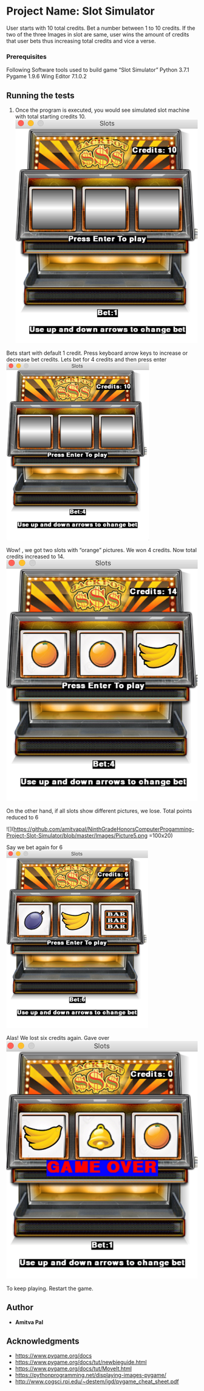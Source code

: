 # Project Name: Slot Simulator
User starts with 10 total credits. Bet a number between 1 to 10 credits. If the two of the three Images in slot are same, user wins the amount of credits that user bets thus increasing total credits and vice a verse.
### Prerequisites
Following Software tools used to build game “Slot Simulator”
Python 3.7.1
Pygame 1.9.6
Wing Editor 7.1.0.2

## Running the tests
1. Once the program is executed, you would see simulated slot machine with total starting credits 10. 
![](https://github.com/amitvapal/NinthGradeHonorsComputerProgamming-Project-Slot-Simulator/blob/master/Images/Picture1.png)


Bets start with default 1 credit. Press keyboard arrow keys to increase or decrease bet credits. Lets bet for 4 credits and then press enter 
![](https://github.com/amitvapal/NinthGradeHonorsComputerProgamming-Project-Slot-Simulator/blob/master/Images/Picture4.png)

 Wow! , we got two slots with “orange” pictures. We won 4 credits. Now total credits increased to 14.  
![](https://github.com/amitvapal/NinthGradeHonorsComputerProgamming-Project-Slot-Simulator/blob/master/Images/Picture2.png)

On the other hand, if all slots show different pictures, we lose. Total points reduced to 6

![](https://github.com/amitvapal/NinthGradeHonorsComputerProgamming-Project-Slot-Simulator/blob/master/Images/Picture5.png =100x20)

Say we bet again for 6
![](https://github.com/amitvapal/NinthGradeHonorsComputerProgamming-Project-Slot-Simulator/blob/master/Images/Picture6.png)

 Alas! We lost six credits again. Gave over
![](https://github.com/amitvapal/NinthGradeHonorsComputerProgamming-Project-Slot-Simulator/blob/master/Images/Picture7-gave-over.png)



To keep playing. Restart the game.




  
## Author

* **Amitva Pal**

## Acknowledgments
- https://www.pygame.org/docs
- https://www.pygame.org/docs/tut/newbieguide.html
- https://www.pygame.org/docs/tut/MoveIt.html
- https://pythonprogramming.net/displaying-images-pygame/
- http://www.cogsci.rpi.edu/~destem/igd/pygame_cheat_sheet.pdf
